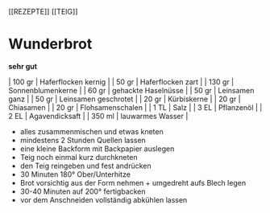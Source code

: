 [[REZEPTE]] [[TEIG]]
# Wunderbrot  
**sehr gut**  

| 100 gr | Haferflocken kernig  |
| 50 gr  | Haferflocken zart    |
| 130 gr | Sonnenblumenkerne    |
| 60 gr  | gehackte Haselnüsse  |
| 50 gr  | Leinsamen ganz       |
| 50 gr  | Leinsamen geschrotet |
| 20 gr  | Kürbiskerne          |
| 20 gr  | Chiasamen            |
| 20 gr  | Flohsamenschalen     |
| 1 TL   | Salz                 |
| 3 EL   | Pflanzenöl           |
| 2 EL   | Agavendicksaft       |
| 350 ml | lauwarmes Wasser     |

- alles zusammenmischen und etwas kneten
- mindestens 2 Stunden Quellen lassen
- eine kleine Backform mit Backpapier auslegen
- Teig noch einmal kurz durchkneten
- den Teig reingeben und fest andrücken
- 30 Minuten 180° Ober/Unterhitze
- Brot vorsichtig aus der Form nehmen + umgedreht aufs Blech legen
- 30-40 Minuten auf 200° fertigbacken
- vor dem Anschneiden vollständig abkühlen lassen


